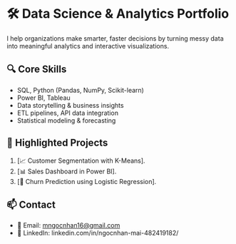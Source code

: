 # 🛠️ Data Science & Analytics Portfolio

I help organizations make smarter, faster decisions by turning messy data into meaningful analytics and interactive visualizations.

## 🔍 Core Skills
- SQL, Python (Pandas, NumPy, Scikit-learn)
- Power BI, Tableau
- Data storytelling & business insights
- ETL pipelines, API data integration
- Statistical modeling & forecasting

## 📁 Highlighted Projects

1. [📈 Customer Segmentation with K-Means].
2. [📊 Sales Dashboard in Power BI].
3. [🧠 Churn Prediction using Logistic Regression].

## 📫 Contact
- 📧 Email: mngocnhan16@gmail.com
- 💼 LinkedIn: linkedin.com/in/ngocnhan-mai-482419182/
